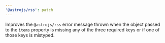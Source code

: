 ```yaml
---
'@astrojs/rss': patch
---
```


Improves the `@astrojs/rss` error message thrown when the object passed to the `items` property is missing any of the three required keys or if one of those keys is mistyped.

